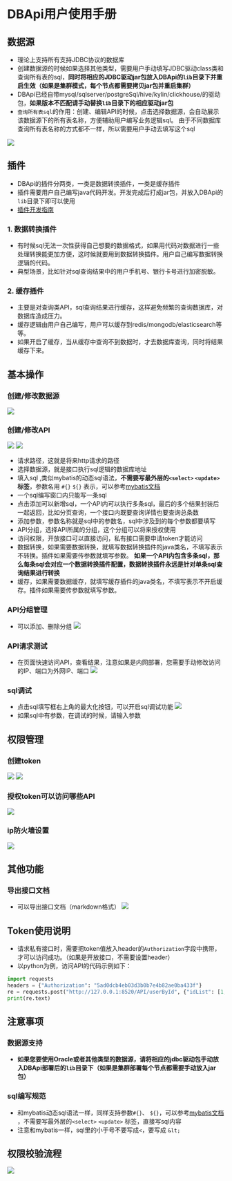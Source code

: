 

# DBApi用户使用手册

## 数据源
- 理论上支持所有支持JDBC协议的数据库
- 创建数据源的时候如果选择其他类型，需要用户手动填写JDBC驱动class类和查询所有表的sql，**同时将相应的JDBC驱动jar包放入DBApi的`lib`目录下并重启生效（如果是集群模式，每个节点都需要拷贝jar包并重启集群）**
- DBApi已经自带mysql/sqlserver/postgreSql/hive/kylin/clickhouse/的驱动包，**如果版本不匹配请手动替换`lib`目录下的相应驱动jar包**
- `查询所有表sql`的作用：创建、编辑API的时候，点击选择数据源，会自动展示该数据源下的所有表名称，方便辅助用户编写业务逻辑sql。
由于不同数据库查询所有表名称的方式都不一样，所以需要用户手动去填写这个sql


![](https://freakchicken.gitee.io/images/dbApi/20220313/API_add.png)

## 插件
- DBApi的插件分两类，一类是数据转换插件，一类是缓存插件
- 插件需要用户自己编写java代码开发。开发完成后打成jar包，并放入DBApi的`lib`目录下即可以使用
- [插件开发指南](./plugin%20development.md)

### 1. 数据转换插件
- 有时候sql无法一次性获得自己想要的数据格式，如果用代码对数据进行一些处理转换能更加方便，这时候就要用到数据转换插件。用户自己编写数据转换逻辑的代码。
- 典型场景，比如针对sql查询结果中的用户手机号、银行卡号进行加密脱敏。

### 2. 缓存插件
- 主要是对查询类API，sql查询结果进行缓存，这样避免频繁的查询数据库，对数据库造成压力。
- 缓存逻辑由用户自己编写，用户可以缓存到redis/mongodb/elasticsearch等等。
- 如果开启了缓存，当从缓存中查询不到数据时，才去数据库查询，同时将结果缓存下来。

## 基本操作

### 创建/修改数据源

![](https://freakchicken.gitee.io/images/dbApi/20220313/datasource_add.png)

### 创建/修改API

![](https://freakchicken.gitee.io/images/dbApi/20220313/API_add.png)
![](https://freakchicken.gitee.io/images/dbApi/20220313/API_add_high.png)

- 请求路径，这就是将来http请求的路径
- 选择数据源，就是接口执行sql逻辑的数据库地址
- 填入sql ,类似mybatis的动态sql语法，**不需要写最外层的`<select>` `<update>` 标签**，参数名用 `#{}` `${}`
  表示，可以参考[mybatis文档](https://mybatis.org/mybatis-3/zh/dynamic-sql.html)
- 一个sql编写窗口内只能写一条sql
- 点击添加可以新增sql，一个API内可以执行多条sql，最后的多个结果封装后一起返回，比如分页查询，一个接口内既要查询详情也要查询总条数
- 添加参数，参数名称就是sql中的参数名，sql中涉及到的每个参数都要填写
- API分组，选择API所属的分组，这个分组可以将来授权使用
- 访问权限，开放接口可以直接访问，私有接口需要申请token才能访问
- 数据转换，如果需要数据转换，就填写数据转换插件的java类名，不填写表示不转换。插件如果需要传参数就填写参数。
**如果一个API内包含多条sql，那么每条sql会对应一个数据转换插件配置，数据转换插件永远是针对单条sql查询结果进行转换**
- 缓存，如果需要数据缓存，就填写缓存插件的java类名，不填写表示不开启缓存。插件如果需要传参数就填写参数。

### API分组管理
- 可以添加、删除分组
  ![](https://freakchicken.gitee.io/images/dbApi/20210502/group.png)

### API请求测试
- 在页面快速访问API，查看结果，注意如果是内网部署，您需要手动修改访问的IP、端口为外网IP、端口
  ![](https://freakchicken.gitee.io/images/dbApi/20210502/request.png)

### sql调试
- 点击sql填写框右上角的最大化按钮，可以开启sql调试功能
![](https://freakchicken.gitee.io/images/dbApi/20210803/sql_run.png)
- 如果sql中有参数，在调试的时候，请输入参数

## 权限管理
### 创建token
![](https://freakchicken.gitee.io/images/dbApi/20210502/token_add.png)
![](https://freakchicken.gitee.io/images/dbApi/20210502/token.png)

### 授权token可以访问哪些API
![](https://freakchicken.gitee.io/images/dbApi/20210502/token_auth.png)

### ip防火墙设置
![](https://freakchicken.gitee.io/images/dbApi/20210803/ip.png)
## 其他功能
### 导出接口文档
- 可以导出接口文档（markdown格式）
  ![](https://freakchicken.gitee.io/images/dbApi/20210502/docs.png)

## Token使用说明

- 请求私有接口时，需要把token值放入header的`Authorization`字段中携带，才可以访问成功。（如果是开放接口，不需要设置header）
- 以python为例，访问API的代码示例如下：

```python
import requests
headers = {"Authorization": "5ad0dcb4eb03d3b0b7e4b82ae0ba433f"}
re = requests.post("http://127.0.0.1:8520/API/userById", {"idList": [1, 2]}, headers=headers)
print(re.text)
```

## 注意事项
### 数据源支持
- **如果您要使用Oracle或者其他类型的数据源，请将相应的jdbc驱动包手动放入DBApi部署后的`lib`目录下（如果是集群部署每个节点都需要手动放入jar包）**
### sql编写规范
- 和mybatis动态sql语法一样，同样支持参数`#{}`、 `${}`，可以参考[mybatis文档](https://mybatis.org/mybatis-3/zh/dynamic-sql.html)
，不需要写最外层的`<select>` `<update>` 标签，直接写sql内容
- 注意和mybatis一样，sql里的小于号不要写成`<`，要写成 `&lt;`

## 权限校验流程
  ![](https://freakchicken.gitee.io/images/dbApi/20210502/lc.png)